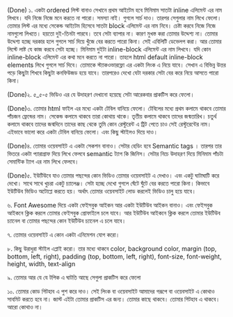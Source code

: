 (Done) ১. একটা ordered লিস্ট বানাও সেখানে প্রথম আইটেম হবে মিনিমাম সাতটা inline এলিমেন্ট এর নাম লিখবে। যদি নিজে নিজে মনে করতে না পারো। সমস্যা নাই। গুগলে সার্চ দাও। তারপর সেগুলার নাম লিখে ফেলো। তোমার লিস্ট এর মধ্যে সেকেন্ড আইটেম হিসেবে সাতটা block এলিমেন্ট এর নাম নিবে। চেষ্টা করবে নিজে নিজে নামগুলো লিখতে। হয়তো দুই-তিনটা পারবে। তবে সেটা ব্যাপার না। কারণ মুখস্ত করা তোমার উদ্দেশ্য না। তোমার উদ্দেশ্য হচ্ছে দরকার হলে গুগলে সার্চ দিয়ে খুঁজে বের করতে পারো কিনা। সেই এবিলিটি ডেভেলপ করা। আর তোমার লিস্টে লাষ্ট যে কাজ করবে সেটা হচ্ছে। মিনিমাম দুইটা inline-block এলিমেন্ট এর নাম লিখবে। যদি কোন inline-block এলিমেন্ট এর কথা মনে করতে না পারো। তাহলে html default inline-block elements লিখে গুগলে সার্চ দিবে। তোমাকে স্ট্যাকওভারফ্লো এর একটা লিংক এ নিয়ে যাবে। সেখান এ বিভিন্ন উত্তর পড়ে কিছুটা শিখবে কিছুটা কনফিউজড হয়ে যাবে। তারপরেও দেখো যেটা দরকার সেটা বের করে নিয়ে আসতে পারো কিনা। 

(Done)২. ৫_৫-৫ ভিডিও এর যে উদাহরণ দেখানো হয়েছে সেটা আরেকবার প্রাকটিস করে ফেলো। 

(Done)৩. তোমার html ফাইল এর মধ্যে একটা টেবিল বানিয়ে ফেলো। টেবিলের মধ্যে প্রথম কলামে থাকবে তোমার পাঁচজন ফ্রেন্ডের নাম। সেকেন্ড কলামে থাকবে তারা কোথায় থাকে। তৃতীয় কলামে থাকবে তাদের জন্মতারিখ। চতুর্থ কলামে থাকবে তাদের জন্মদিনে তাদের কাছ থেকে তুমি কোন রেস্টুরেন্ট এ ট্রিট পেতে চাও সেই রেস্টুরেন্টের নাম। এইভাবে ভালো করে একটা টেবিল বানিয়ে ফেলো। এবং কিছু স্টাইলও দিয়ে দাও। 

(Done)৪. তোমার ওয়েবসাইট এ একটা সেকশন বানাও। সেটার হেডিং হবে Semantic tags । তারপর তার ভিতরে একটা প্যারাগ্রাফ দিয়ে লিখে ফেলবে semantic ট্যাগ কি জিনিস। সেটার নিচে উদাহরণ দিয়ে মিনিমাম পাঁচটা সেমান্টিক ট্যাগ এর নাম লিখে ফেলবে। 

(Done)৫. ইউটিউবে যাও তোমার পছন্দের কোন ভিডিও তোমার ওয়েবসাইট এ দেখাও। এবং একটু ঘাটাঘাটি করে দেখো। সাথে সাথে খুচরা একটু চ্যালেঞ্জ। সেটা হচ্ছে দেখো গুগলে ঘেঁটে ঘুঁটে বের করতে পারো কিনা। কিভাবে ইউটিউব ভিডিও অটোপ্লে করতে হয়। অর্থাৎ তোমার ওয়েবসাইট লোড করলেই ভিডিও চালু হয়ে যাবে। 

৬. Font Awesome দিয়ে একটা ফেইসবুক আইকন আর একটা ইউটিউব আইকন বানাও। এবং ফেইসবুক আইকনে ক্লিক করলে তোমার ফেইসবুক প্রোফাইলে চলে যাবে। আর ইউটিউব আইকনে ক্লিক করলে তোমার ইউটিউব চ্যানেল বা তোমার পছন্দের কোন ইউটিউব চ্যানেল এ চলে যাবে। 

৭. তোমার ওয়েবসাইট এ কোন একটা এনিমেশন যোগ করো। 

৮. কিছু উরাধুরা স্টাইল এপ্লাই করো। তার মধ্যে থাকবে color, background color, margin (top, bottom, left, right), padding (top, bottom, left, right), font-size, font-weight, height, width, text-align 

৯. তোমার আর যে যে টপিক এ ঘাটতি আছে সেগুলা প্রাকটিস করে ফেলো 

১০. তোমার কোড গিটহাব এ পুশ করে দাও। সেই লিংক বা ওয়েবসাইট আমাদের গরূপে বা ওয়েবসাইট এ কোথাও সাবমিট করতে হবে না। জাস্ট এইটা তোমার প্রাকটিস এর জন্য। তোমার কাছে থাকবে। তোমার গিটহাব এ থাকবে। আরো কোথাও না। 
